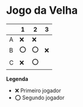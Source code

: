# Jogo da Velha

|   | 1 | 2 | 3 |
|---|---|---|---|
| A | ❌  |  ❌ |   |
| B | ⭕  |  ⭕ | ❌|
| C | ❌  | ⭕  |   |

**Legenda**

- ❌ Primeiro jogador 
- ⭕ Segundo jogador